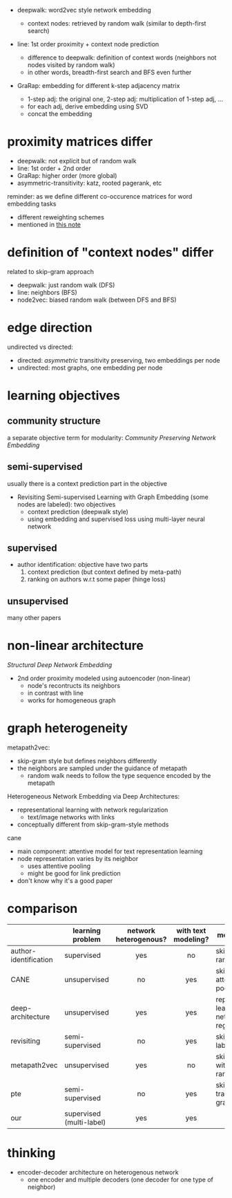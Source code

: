 - deepwalk: word2vec style network embedding
  - context nodes: retrieved by random walk (similar to depth-first search)

- line: 1st order proximity + context node prediction
  - difference to deepwalk: definition of context words (neighbors not nodes visited by random walk)
  - in other words, breadth-first search and BFS even further

- GraRap: embedding for different k-step adjacency matrix
  - 1-step adj: the original one, 2-step adj: multiplication of 1-step adj, ...
  - for each adj, derive embedding using SVD
  - concat the embedding


# proximity matrices differ

- deepwalk: not explicit but of random walk
- line: 1st order + 2nd order
- GraRap: higher order (more global)
- asymmetric-transitivity: katz, rooted pagerank, etc

reminder: as we define different co-occurence matrices for word embedding tasks

- different reweighting schemes
- mentioned in [this note](https://github.com/xiaohan2012/daily-reading/blob/master/july/word-embedding-by-sanjeev-arora.md)

# definition of "context nodes" differ

related to skip-gram approach

- deepwalk: just random walk (DFS)
- line: neighbors (BFS)
- node2vec: biased random walk (between DFS and BFS)

# edge direction

undirected vs directed:

- directed: *asymmetric* transitivity preserving, two embeddings per node
- undirected: most graphs, one embedding per node

# 

# learning objectives

## community structure

a separate objective term for modularity: *Community Preserving Network Embedding*

## semi-supervised 

usually there is a context prediction part in the objective

- Revisiting Semi-supervised Learning with Graph Embedding (some nodes are labeled): two objectives
  - context prediction (deepwalk style)
  - using embedding and supervised loss using multi-layer neural network

## supervised

- author identification: objective have two parts
  1. context prediction (but context defined by meta-path)
  2. ranking on authors w.r.t some paper (hinge loss)

## unsupervised

many other papers

# non-linear architecture

*Structural Deep Network Embedding*

- 2nd order proximity modeled using autoencoder (non-linear)
  - node's recontructs its neighbors
  - in contrast with line
  - works for homogeneous graph



# graph heterogeneity

metapath2vec:

- skip-gram style but defines neighbors differently
- the neighbors are sampled under the guidance of metapath
  - random walk needs to follow the type sequence encoded by the metapath

Heterogeneous Network Embedding via Deep Architectures: 

- representational learning with network regularization
  - text/image networks with links
- conceptually different from skip-gram-style methods

cane

- main component: attentive model for text representation learning
- node representation varies by its neighbor
  - uses attentive pooling
  - might be good for link prediction
- don't know why it's a good paper

# comparison

|                       | learning problem | network heterogenous? | with text modeling? | methodology                                      |
|-----------------------|------------------|:---------------------:|:-------------------:|-------------------------------------------------|
| author-identification | supervised       | yes                   | no                  | skip-gram + ranking loss                         |
| CANE                  | unsupervised     | no                    | yes                 | skip-gram + attentive pooling                    |
| deep-architecture     | unsupervised     | yes                   | yes                 | representation learning with network regularizer |
| revisiting            | semi-supervised  | no                    | yes                 | skip-gram + labeled signal                       |
| metapath2vec          | unsupervised     | yes                   | no                  | skip-gram with guided random walk                |
| pte                   | semi-supervised  | no                    | yes                 | skip-gram on transformed graphs                  |
| our                   | supervised (multi-label)       | yes                   | yes                 |                                                  |


# thinking

- encoder-decoder architecture on heterogenous network
  - one encoder and multiple decoders (one decoder for one type of neighbor)

